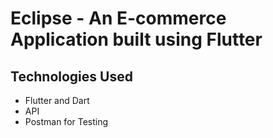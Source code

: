 # Eclipse - An E-commerce Application built using Flutter

## Technologies Used
- Flutter and Dart
- API
- Postman for Testing
